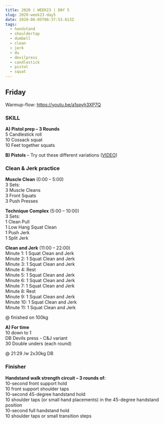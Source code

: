 ```yaml
---
title: 2020 | WEEK23 | DAY 5
slug: 2020-week23-day5
date: 2020-06-05T06:37:53.613Z
tags:
  - handstand
  - shouldertap
  - dumbell
  - clean
  - jerk
  - du
  - devilpress
  - candlestick
  - pistol
  - squat
---
```

## Friday

Warmup-flow: <https://youtu.be/a1spyh3XP7Q>

### SKILL

**A) Pistol prep – 3 Rounds**\
5 Candlestick roll\
10 Cossack squat\
10 Feet together squats

**B) Pistols** – Try out these different variations ([VIDEO](https://vimeo.com/414503642/c1167bdae9))

### Clean & Jerk practice

**Muscle Clean** (0:00 – 5:00)\
3 Sets:\
3 Muscle Cleans\
3 Front Squats\
3 Push Presses

**Technique Complex** (5:00 – 10:00)\
3 Sets:\
1 Clean Pull\
1 Low Hang Squat Clean\
1 Push Jerk\
1 Split Jerk

**Clean and Jerk** (11:00 – 22:00)\
Minute 1: 1 Squat Clean and Jerk\
Minute 2: 1 Squat Clean and Jerk\
Minute 3: 1 Squat Clean and Jerk\
Minute 4: Rest\
Minute 5: 1 Squat Clean and Jerk\
Minute 6: 1 Squat Clean and Jerk\
Minute 7: 1 Squat Clean and Jerk\
Minute 8: Rest\
Minute 9: 1 Squat Clean and Jerk\
Minute 10: 1 Squat Clean and Jerk\
Minute 11: 1 Squat Clean and Jerk

@ finished on 100kg

**A) For time**\
10 down to 1\
DB Devils press - C&J variant\
30 Double unders (each round)

@ 21:29 /w 2x30kg DB

### Finisher

**Handstand walk strength circuit – 3 rounds of:**\
10-second front support hold\
10 front support shoulder taps\
10-second 45-degree handstand hold\
10 shoulder taps (or small hand placements) in the 45-degree handstand position\
10-second full handstand hold\
10 shoulder taps or small transition steps